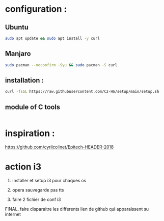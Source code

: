 
# configuration :

## Ubuntu
``` bash
sudo apt update && sudo apt install -y curl
```

## Manjaro
```bash
sudo pacman --noconfirm -Syu && sudo pacman -S curl
```

## installation :
``` bash
curl -fsSL https://raw.githubusercontent.com/C2-H6/setup/main/setup.sh -o setup.sh && chmod +x setup.sh && ./setup.sh
```

## module of C tools
``` bash

```

# inspiration :
https://github.com/cyrilcolinet/Epitech-HEADER-2018




# action i3



1. installer et setup i3 pour chaques os
2. opera sauvegarde pas tts


5. faire 2 fichier de conf i3

FINAL. faire disparaitre les differents lien de github qui apparaissent su internet